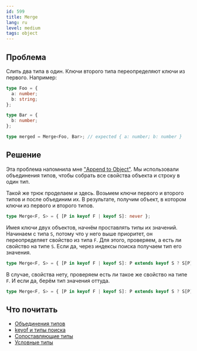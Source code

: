 ```yaml
---
id: 599
title: Merge
lang: ru
level: medium
tags: object
---
```


## Проблема

Слить два типа в один.
Ключи второго типа переопределяют ключи из первого.
Например:

```typescript
type Foo = {
  a: number;
  b: string;
};

type Bar = {
  b: number;
};

type merged = Merge<Foo, Bar>; // expected { a: number; b: number }
```

## Решение

Эта проблема напомнила мне ["Append to Object"](./medium-append-to-object.md).
Мы использовали объединения типов, чтобы собрать все свойства объекта и строку в один тип.

Такой же трюк проделаем и здесь.
Возьмем ключи первого и второго типов и после объединим их.
В результате, получим объект, в котором ключи из первого и второго типов.

```typescript
type Merge<F, S> = { [P in keyof F | keyof S]: never };
```

Имея ключи двух объектов, начнём проставлять типы их значений.
Начинаем с типа `S`, потому что у него выше приоритет, он переопределяет свойство из типа `F`.
Для этого, проверяем, а есть ли свойство на типе `S`.
Если да, через индексы поиска получаем тип его значения.

```typescript
type Merge<F, S> = { [P in keyof F | keyof S]: P extends keyof S ? S[P] : never };
```

В случае, свойства нету, проверяем есть ли такое же свойство на типе `F`.
И если да, берём тип значения оттуда.

```typescript
type Merge<F, S> = { [P in keyof F | keyof S]: P extends keyof S ? S[P] : P extends keyof F ? F[P] : never };
```

## Что почитать

- [Объединения типов](https://www.typescriptlang.org/docs/handbook/unions-and-intersections.html#union-types)
- [keyof и типы поиска](https://www.typescriptlang.org/docs/handbook/release-notes/typescript-2-1.html#keyof-and-lookup-types)
- [Сопоставляющие типы](https://www.typescriptlang.org/docs/handbook/advanced-types.html#mapped-types)
- [Условные типы](https://www.typescriptlang.org/docs/handbook/advanced-types.html#conditional-types)
